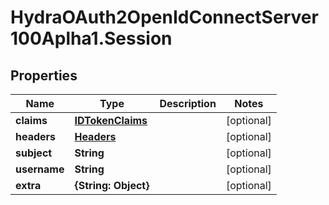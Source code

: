 # HydraOAuth2OpenIdConnectServer100Aplha1.Session

## Properties
Name | Type | Description | Notes
------------ | ------------- | ------------- | -------------
**claims** | [**IDTokenClaims**](IDTokenClaims.md) |  | [optional] 
**headers** | [**Headers**](Headers.md) |  | [optional] 
**subject** | **String** |  | [optional] 
**username** | **String** |  | [optional] 
**extra** | **{String: Object}** |  | [optional] 


